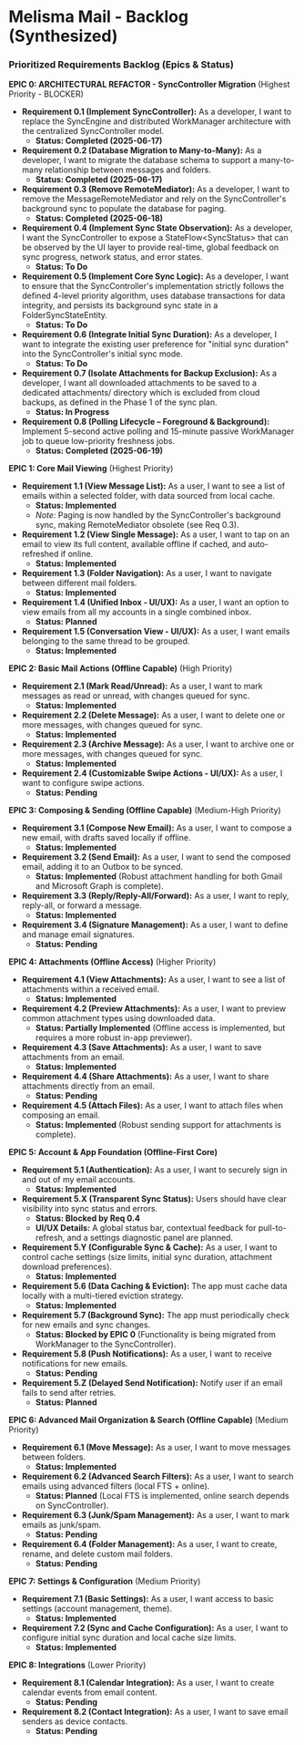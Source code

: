# **Melisma Mail \- Backlog (Synthesized)**

### **Prioritized Requirements Backlog (Epics & Status)**

**EPIC 0: ARCHITECTURAL REFACTOR \- SyncController Migration** (Highest Priority \- BLOCKER)

* **Requirement 0.1 (Implement SyncController):** As a developer, I want to replace the SyncEngine and distributed WorkManager architecture with the centralized SyncController model.  
  * **Status: Completed (2025-06-17)**  
* **Requirement 0.2 (Database Migration to Many-to-Many):** As a developer, I want to migrate the database schema to support a many-to-many relationship between messages and folders.  
  * **Status: Completed (2025-06-17)**  
* **Requirement 0.3 (Remove RemoteMediator):** As a developer, I want to remove the MessageRemoteMediator and rely on the SyncController's background sync to populate the database for paging.  
  * **Status: Completed (2025-06-18)**  
* **Requirement 0.4 (Implement Sync State Observation):** As a developer, I want the SyncController to expose a StateFlow\<SyncStatus\> that can be observed by the UI layer to provide real-time, global feedback on sync progress, network status, and error states.  
  * **Status: To Do**  
* **Requirement 0.5 (Implement Core Sync Logic):** As a developer, I want to ensure that the SyncController's implementation strictly follows the defined 4-level priority algorithm, uses database transactions for data integrity, and persists its background sync state in a FolderSyncStateEntity.  
  * **Status: To Do**
* **Requirement 0.6 (Integrate Initial Sync Duration):** As a developer, I want to integrate the existing user preference for "initial sync duration" into the SyncController's initial sync mode.
  * **Status: To Do**
* **Requirement 0.7 (Isolate Attachments for Backup Exclusion):** As a developer, I want all downloaded attachments to be saved to a dedicated attachments/ directory which is excluded from cloud backups, as defined in the Phase 1 of the sync plan.
  * **Status: In Progress**
* **Requirement 0.8 (Polling Lifecycle – Foreground & Background):** Implement 5-second active polling and 15-minute passive WorkManager job to queue low-priority freshness jobs.  
  * **Status: Completed (2025-06-19)**

**EPIC 1: Core Mail Viewing** (Highest Priority)

* **Requirement 1.1 (View Message List):** As a user, I want to see a list of emails within a selected folder, with data sourced from local cache.  
  * **Status: Implemented**  
  * *Note:* Paging is now handled by the SyncController's background sync, making RemoteMediator obsolete (see Req 0.3).  
* **Requirement 1.2 (View Single Message):** As a user, I want to tap on an email to view its full content, available offline if cached, and auto-refreshed if online.  
  * **Status: Implemented**  
* **Requirement 1.3 (Folder Navigation):** As a user, I want to navigate between different mail folders.  
  * **Status: Implemented**  
* **Requirement 1.4 (Unified Inbox \- UI/UX):** As a user, I want an option to view emails from all my accounts in a single combined inbox.  
  * **Status: Planned**  
* **Requirement 1.5 (Conversation View \- UI/UX):** As a user, I want emails belonging to the same thread to be grouped.  
  * **Status: Implemented**

**EPIC 2: Basic Mail Actions (Offline Capable)** (High Priority)

* **Requirement 2.1 (Mark Read/Unread):** As a user, I want to mark messages as read or unread, with changes queued for sync.  
  * **Status: Implemented**  
* **Requirement 2.2 (Delete Message):** As a user, I want to delete one or more messages, with changes queued for sync.  
  * **Status: Implemented**  
* **Requirement 2.3 (Archive Message):** As a user, I want to archive one or more messages, with changes queued for sync.  
  * **Status: Implemented**  
* **Requirement 2.4 (Customizable Swipe Actions \- UI/UX):** As a user, I want to configure swipe actions.  
  * **Status: Pending**

**EPIC 3: Composing & Sending (Offline Capable)** (Medium-High Priority)

* **Requirement 3.1 (Compose New Email):** As a user, I want to compose a new email, with drafts saved locally if offline.  
  * **Status: Implemented**  
* **Requirement 3.2 (Send Email):** As a user, I want to send the composed email, adding it to an Outbox to be synced.  
  * **Status: Implemented** (Robust attachment handling for both Gmail and Microsoft Graph is complete).  
* **Requirement 3.3 (Reply/Reply-All/Forward):** As a user, I want to reply, reply-all, or forward a message.  
  * **Status: Implemented**  
* **Requirement 3.4 (Signature Management):** As a user, I want to define and manage email signatures.  
  * **Status: Pending**

**EPIC 4: Attachments (Offline Access)** (Higher Priority)

* **Requirement 4.1 (View Attachments):** As a user, I want to see a list of attachments within a received email.  
  * **Status: Implemented**  
* **Requirement 4.2 (Preview Attachments):** As a user, I want to preview common attachment types using downloaded data.  
  * **Status: Partially Implemented** (Offline access is implemented, but requires a more robust in-app previewer).  
* **Requirement 4.3 (Save Attachments):** As a user, I want to save attachments from an email.  
  * **Status: Implemented**  
* **Requirement 4.4 (Share Attachments):** As a user, I want to share attachments directly from an email.  
  * **Status: Pending**  
* **Requirement 4.5 (Attach Files):** As a user, I want to attach files when composing an email.  
  * **Status: Implemented** (Robust sending support for attachments is complete).

**EPIC 5: Account & App Foundation (Offline-First Core)**

* **Requirement 5.1 (Authentication):** As a user, I want to securely sign in and out of my email accounts.  
  * **Status: Implemented**  
* **Requirement 5.X (Transparent Sync Status):** Users should have clear visibility into sync status and errors.  
  * **Status: Blocked by Req 0.4**  
  * **UI/UX Details:** A global status bar, contextual feedback for pull-to-refresh, and a settings diagnostic panel are planned.  
* **Requirement 5.Y (Configurable Sync & Cache):** As a user, I want to control cache settings (size limits, initial sync duration, attachment download preferences).  
  * **Status: Implemented**  
* **Requirement 5.6 (Data Caching & Eviction):** The app must cache data locally with a multi-tiered eviction strategy.  
  * **Status: Implemented**  
* **Requirement 5.7 (Background Sync):** The app must periodically check for new emails and sync changes.  
  * **Status: Blocked by EPIC 0** (Functionality is being migrated from WorkManager to the SyncController).  
* **Requirement 5.8 (Push Notifications):** As a user, I want to receive notifications for new emails.  
  * **Status: Pending**  
* **Requirement 5.Z (Delayed Send Notification):** Notify user if an email fails to send after retries.  
  * **Status: Planned**

**EPIC 6: Advanced Mail Organization & Search (Offline Capable)** (Medium Priority)

* **Requirement 6.1 (Move Message):** As a user, I want to move messages between folders.  
  * **Status: Implemented**  
* **Requirement 6.2 (Advanced Search Filters):** As a user, I want to search emails using advanced filters (local FTS \+ online).  
  * **Status: Planned** (Local FTS is implemented, online search depends on SyncController).  
* **Requirement 6.3 (Junk/Spam Management):** As a user, I want to mark emails as junk/spam.  
  * **Status: Pending**  
* **Requirement 6.4 (Folder Management):** As a user, I want to create, rename, and delete custom mail folders.  
  * **Status: Pending**

**EPIC 7: Settings & Configuration** (Medium Priority)

* **Requirement 7.1 (Basic Settings):** As a user, I want access to basic settings (account management, theme).  
  * **Status: Implemented**  
* **Requirement 7.2 (Sync and Cache Configuration):** As a user, I want to configure initial sync duration and local cache size limits.  
  * **Status: Implemented**

**EPIC 8: Integrations** (Lower Priority)

* **Requirement 8.1 (Calendar Integration):** As a user, I want to create calendar events from email content.  
  * **Status: Pending**  
* **Requirement 8.2 (Contact Integration):** As a user, I want to save email senders as device contacts.  
  * **Status: Pending**